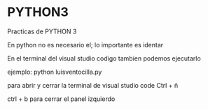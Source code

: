 # PYTHON3
Practicas de PYTHON 3

En python no es necesario el;
lo importante es identar

En el terminal del visual studio codigo tambien podemos ejecutarlo

ejemplo: python luisventocilla.py

para abrir y cerrar la terminal de visual studio code
Ctrl + ñ

ctrl + b para cerrar el panel izquierdo
